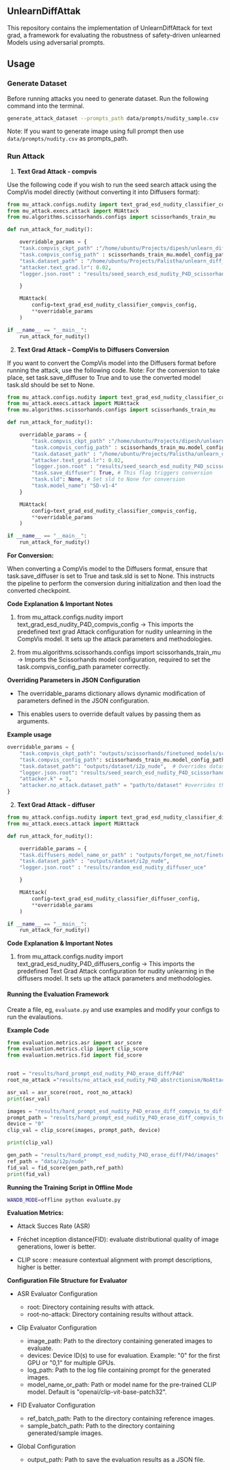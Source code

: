 
## UnlearnDiffAttak

This repository contains the implementation of UnlearnDiffAttack for text grad, a framework for evaluating the robustness of safety-driven unlearned Models using adversarial prompts.


## Usage

### Generate Dataset

Before running attacks you need to generate dataset. Run the following command into the terminal.

```bash
generate_attack_dataset --prompts_path data/prompts/nudity_sample.csv --concept i2p_nude --save_path outputs/dataset --num_samples 1
```

Note: If you want to generate image using full prompt then use `data/prompts/nudity.csv` as prompts_path.



### Run Attack 

1. **Text Grad Attack - compvis**

Use the following code if you wish to run the seed search attack using the CompVis model directly (without converting it into Diffusers format):

```python
from mu_attack.configs.nudity import text_grad_esd_nudity_classifier_compvis_config
from mu_attack.execs.attack import MUAttack
from mu.algorithms.scissorhands.configs import scissorhands_train_mu

def run_attack_for_nudity():

    overridable_params = {
    "task.compvis_ckpt_path" :"/home/ubuntu/Projects/dipesh/unlearn_diff/outputs/scissorhands/finetuned_models/scissorhands_Abstractionism_model.pth",
    "task.compvis_config_path" : scissorhands_train_mu.model_config_path,
    "task.dataset_path" : "/home/ubuntu/Projects/Palistha/unlearn_diff_attack/outputs/dataset/i2p_nude",
    "attacker.text_grad.lr": 0.02,
    "logger.json.root" : "results/seed_search_esd_nudity_P4D_scissorhands"

    }

    MUAttack(
        config=text_grad_esd_nudity_classifier_compvis_config,
        **overridable_params
    )

if __name__ == "__main__":
    run_attack_for_nudity()
```

2.  **Text Grad Attack – CompVis to Diffusers Conversion**

If you want to convert the CompVis model into the Diffusers format before running the attack, use the following code. Note: For the conversion to take place, set task.save_diffuser to True and to use the converted model task.sld should be set to None.

```python
from mu_attack.configs.nudity import text_grad_esd_nudity_classifier_compvis_config
from mu_attack.execs.attack import MUAttack
from mu.algorithms.scissorhands.configs import scissorhands_train_mu

def run_attack_for_nudity():

    overridable_params = {
        "task.compvis_ckpt_path" :"/home/ubuntu/Projects/dipesh/unlearn_diff/outputs/scissorhands/finetuned_models/scissorhands_Abstractionism_model.pth",
        "task.compvis_config_path" : scissorhands_train_mu.model_config_path,
        "task.dataset_path" : "/home/ubuntu/Projects/Palistha/unlearn_diff_attack/outputs/dataset/i2p_nude",
        "attacker.text_grad.lr": 0.02,
        "logger.json.root" : "results/seed_search_esd_nudity_P4D_scissorhands",
        "task.save_diffuser": True, # This flag triggers conversion
        "task.sld": None, # Set sld to None for conversion
        "task.model_name": "SD-v1-4"
    }

    MUAttack(
        config=text_grad_esd_nudity_classifier_compvis_config,
        **overridable_params
    )

if __name__ == "__main__":
    run_attack_for_nudity()
```

**For Conversion:**

When converting a CompVis model to the Diffusers format, ensure that task.save_diffuser is set to True and task.sld is set to None. This instructs the pipeline to perform the conversion during initialization and then load the converted checkpoint.

**Code Explanation & Important Notes**

1. from mu_attack.configs.nudity import text_grad_esd_nudity_P4D_compvis_config
→ This imports the predefined text grad Attack configuration for nudity unlearning in the CompVis model. It sets up the attack parameters and methodologies.

2. from mu.algorithms.scissorhands.configs import scissorhands_train_mu
→ Imports the Scissorhands model configuration, required to set the task.compvis_config_path parameter correctly.


**Overriding Parameters in JSON Configuration**

* The overridable_params dictionary allows dynamic modification of parameters defined in the JSON configuration.

* This enables users to override default values by passing them as arguments.

**Example usage**

```python
overridable_params = {
    "task.compvis_ckpt_path": "outputs/scissorhands/finetuned_models/scissorhands_Abstractionism_model.pth",
    "task.compvis_config_path": scissorhands_train_mu.model_config_path,  # Overrides model config
    "task.dataset_path": "outputs/dataset/i2p_nude",  # Overrides dataset path
    "logger.json.root": "results/seed_search_esd_nudity_P4D_scissorhands",  # Overrides logging path
    "attacker.k" = 3,
    "attacker.no_attack.dataset_path" = "path/to/dataset" #overrides the datset path for no attack
}

```

2. **Text Grad Attack - diffuser**

```python
from mu_attack.configs.nudity import text_grad_esd_nudity_classifier_diffuser_config
from mu_attack.execs.attack import MUAttack

def run_attack_for_nudity():

    overridable_params = {
    "task.diffusers_model_name_or_path" : "outputs/forget_me_not/finetuned_models/Abstractionism",
    "task.dataset_path" : "outputs/dataset/i2p_nude",
    "logger.json.root" : "results/random_esd_nudity_diffuser_uce"

    }

    MUAttack(
        config=text_grad_esd_nudity_classifier_diffuser_config,
        **overridable_params
    )

if __name__ == "__main__":
    run_attack_for_nudity()
```


**Code Explanation & Important Notes**

1. from mu_attack.configs.nudity import text_grad_esd_nudity_P4D_diffusers_config
→ This imports the predefined Text Grad Attack configuration for nudity unlearning in the diffusers model. It sets up the attack parameters and methodologies.


#### **Running the Evaluation Framework**

Create a file, eg, `evaluate.py` and use examples and modify your configs to run the evalautions.  

**Example Code**

```python
from evaluation.metrics.asr import asr_score
from evaluation.metrics.clip import clip_score
from evaluation.metrics.fid import fid_score


root = "results/hard_prompt_esd_nudity_P4D_erase_diff/P4d"
root_no_attack ="results/no_attack_esd_nudity_P4D_abstrctionism/NoAttackEsdNudity"

asr_val = asr_score(root, root_no_attack)
print(asr_val)

images = "results/hard_prompt_esd_nudity_P4D_erase_diff_compvis_to_diffuser/P4d/images"
prompt_path = "results/hard_prompt_esd_nudity_P4D_erase_diff_compvis_to_diffuser/P4d/log.json"
device = "0"
clip_val = clip_score(images, prompt_path, device)

print(clip_val)

gen_path = "results/hard_prompt_esd_nudity_P4D_erase_diff/P4d/images"
ref_path = "data/i2p/nude"
fid_val = fid_score(gen_path,ref_path)
print(fid_val)
```

**Running the Training Script in Offline Mode**

```bash
WANDB_MODE=offline python evaluate.py
```


**Evaluation Metrics:**

* Attack Succes Rate (ASR)

* Fréchet inception distance(FID): evaluate distributional quality of image generations, lower is better.

* CLIP score : measure contextual alignment with prompt descriptions, higher is better.


**Configuration File Structure for Evaluator**

* ASR Evaluator Configuration

    - root: Directory containing results with attack.
    - root-no-attack: Directory containing results without attack.

* Clip Evaluator Configuration

    - image_path: Path to the directory containing generated images to evaluate.
    - devices: Device ID(s) to use for evaluation. Example: "0" for the first GPU or "0,1" for multiple GPUs.
    - log_path: Path to the log file containing prompt for the generated images.
    - model_name_or_path: Path or model name for the pre-trained CLIP model. Default is "openai/clip-vit-base-patch32".

* FID Evaluator Configuration

    - ref_batch_path: Path to the directory containing reference images.
    - sample_batch_path: Path to the directory containing generated/sample images.

* Global Configuration

    - output_path: Path to save the evaluation results as a JSON file.


